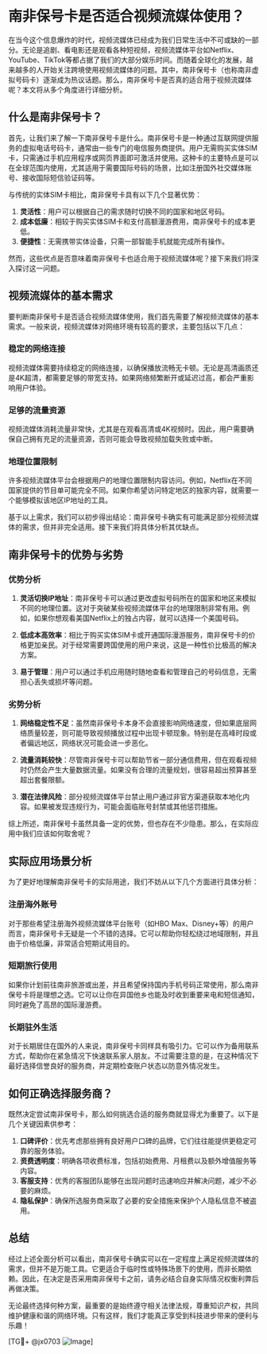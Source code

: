 # 南非保号卡是否适合视频流媒体使用？

在当今这个信息爆炸的时代，视频流媒体已经成为我们日常生活中不可或缺的一部分。无论是追剧、看电影还是观看各种短视频，视频流媒体平台如Netflix、YouTube、TikTok等都占据了我们的大部分娱乐时间。而随着全球化的发展，越来越多的人开始关注跨境使用视频流媒体的问题。其中，南非保号卡（也称南非虚拟号码卡）逐渐成为热议话题。那么，南非保号卡是否真的适合用于视频流媒体呢？本文将从多个角度进行详细分析。

## 什么是南非保号卡？

首先，让我们来了解一下南非保号卡是什么。南非保号卡是一种通过互联网提供服务的虚拟电话号码卡，通常由一些专门的电信服务商提供。用户无需购买实体SIM卡，只需通过手机应用程序或网页界面即可激活并使用。这种卡的主要特点是可以在全球范围内使用，尤其适用于需要国际号码的场景，比如注册国外社交媒体账号、接收国际短信验证码等。

与传统的实体SIM卡相比，南非保号卡具有以下几个显著优势：

1. **灵活性**：用户可以根据自己的需求随时切换不同的国家和地区号码。
2. **成本低廉**：相较于购买实体SIM卡和支付高额漫游费用，南非保号卡的成本更低。
3. **便捷性**：无需携带实体设备，只需一部智能手机就能完成所有操作。

然而，这些优点是否意味着南非保号卡也适合用于视频流媒体呢？接下来我们将深入探讨这一问题。

## 视频流媒体的基本需求

要判断南非保号卡是否适合视频流媒体使用，我们首先需要了解视频流媒体的基本需求。一般来说，视频流媒体对网络环境有较高的要求，主要包括以下几点：

### 稳定的网络连接

视频流媒体需要持续稳定的网络连接，以确保播放流畅无卡顿。无论是高清画质还是4K超清，都需要足够的带宽支持。如果网络频繁断开或延迟过高，都会严重影响用户体验。

### 足够的流量资源

视频流媒体消耗流量非常快，尤其是在观看高清或4K视频时。因此，用户需要确保自己拥有充足的流量资源，否则可能会导致视频加载失败或中断。

### 地理位置限制

许多视频流媒体平台会根据用户的地理位置限制内容访问。例如，Netflix在不同国家提供的节目单可能完全不同。如果你希望访问特定地区的独家内容，就需要一个能够模拟该地区IP地址的工具。

基于以上需求，我们可以初步得出结论：南非保号卡确实有可能满足部分视频流媒体的需求，但并非完全适用。接下来我们将具体分析其优缺点。

## 南非保号卡的优势与劣势

### 优势分析

1. **灵活切换IP地址**：南非保号卡可以通过更改虚拟号码所在的国家和地区来模拟不同的地理位置。这对于突破某些视频流媒体平台的地理限制非常有用。例如，如果你想观看美国Netflix上的独占内容，就可以选择一个美国号码。

2. **低成本高效率**：相比于购买实体SIM卡或开通国际漫游服务，南非保号卡的价格更加亲民。对于经常需要跨国使用的用户来说，这是一种性价比极高的解决方案。

3. **易于管理**：用户可以通过手机应用随时随地查看和管理自己的号码信息，无需担心丢失或损坏等问题。

### 劣势分析

1. **网络稳定性不足**：虽然南非保号卡本身不会直接影响网络速度，但如果底层网络质量较差，则可能导致视频播放过程中出现卡顿现象。特别是在高峰时段或者偏远地区，网络状况可能会进一步恶化。

2. **流量消耗较快**：尽管南非保号卡可以帮助节省一部分通信费用，但在观看视频时仍然会产生大量数据流量。如果没有合理的流量规划，很容易超出预算甚至超出套餐限额。

3. **潜在法律风险**：部分视频流媒体平台禁止用户通过非官方渠道获取本地化内容。如果被发现违规行为，可能会面临账号封禁或其他惩罚措施。

综上所述，南非保号卡虽然具备一定的优势，但也存在不少隐患。那么，在实际应用中我们应该如何取舍呢？

## 实际应用场景分析

为了更好地理解南非保号卡的实际用途，我们不妨从以下几个方面进行具体分析：

### 注册海外账号

对于那些希望注册海外视频流媒体平台账号（如HBO Max、Disney+等）的用户而言，南非保号卡无疑是一个不错的选择。它可以帮助你轻松绕过地域限制，并且由于价格低廉，非常适合短期试用目的。

### 短期旅行使用

如果你计划前往南非旅游或出差，并且希望保持国内手机号码正常使用，那么南非保号卡将是理想之选。它可以让你在异国他乡也能及时收到重要来电和短信通知，同时避免了高昂的国际漫游费。

### 长期驻外生活

对于长期居住在国外的人来说，南非保号卡同样具有吸引力。它可以作为备用联系方式，帮助你在紧急情况下快速联系家人朋友。不过需要注意的是，在这种情况下最好选择信誉良好的服务商，并定期检查账户状态以防意外情况发生。

## 如何正确选择服务商？

既然决定尝试南非保号卡，那么如何挑选合适的服务商就显得尤为重要了。以下是几个关键因素供参考：

1. **口碑评价**：优先考虑那些拥有良好用户口碑的品牌，它们往往能提供更稳定可靠的服务体验。
2. **资费透明度**：明确各项收费标准，包括初始费用、月租费以及额外增值服务等内容。
3. **客服支持**：优秀的客服团队能够在出现问题时迅速响应并解决问题，减少不必要的麻烦。
4. **隐私保护**：确保所选服务商采取了必要的安全措施来保护个人隐私信息不被盗用。

## 总结

经过上述全面分析可以看出，南非保号卡确实可以在一定程度上满足视频流媒体的需求，但并不是万能工具。它更适合于临时性或特殊场景下的使用，而非长期依赖。因此，在决定是否采用南非保号卡之前，请务必结合自身实际情况权衡利弊后再做决策。

无论最终选择何种方案，最重要的是始终遵守相关法律法规，尊重知识产权，共同维护健康和谐的网络环境。只有这样，我们才能真正享受到科技进步带来的便利与乐趣！

[TG💪+ @jx0703 ![Image](https://github.com/user-attachments/assets/dbca1d08-cadb-493c-b0ec-ad6f7a83f270)]